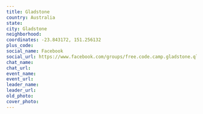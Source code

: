 ```yaml
---
title: Gladstone
country: Australia
state: 
city: Gladstone
neighborhood: 
coordinates: -23.843172, 151.256132
plus_code:
social_name: Facebook
social_url: https://www.facebook.com/groups/free.code.camp.gladstone.qld
chat_name:
chat_url:
event_name:
event_url:
leader_name:
leader_url:
old_photo: 
cover_photo:
---
```

